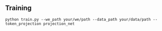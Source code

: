 ## Training 
```
python train.py --we_path your/we/path --data_path your/data/path --token_projection projection_net
```
